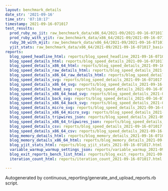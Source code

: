 ```yaml
---
layout: benchmark_details
date_str: '2021-09-16'
time_str: '07:10:17'
timestamp: 2021-09-16-071017
test_results:
  prod_ruby_no_jit: raw_benchmark_data/x86_64/2021-09/2021-09-16-071017_basic_benchmark_prod_ruby_no_jit.json
  prod_ruby_with_yjit: raw_benchmark_data/x86_64/2021-09/2021-09-16-071017_basic_benchmark_prod_ruby_with_yjit.json
  ruby_30_with_mjit: raw_benchmark_data/x86_64/2021-09/2021-09-16-071017_basic_benchmark_ruby_30_with_mjit.json
  yjit_stats: raw_benchmark_data/x86_64/2021-09/2021-09-16-071017_basic_benchmark_yjit_stats.json
reports:
  blog_speed_headline_html: reports/blog_speed_headline_2021-09-16-071017.html
  blog_speed_details_html: reports/blog_speed_details_2021-09-16-071017.html
  blog_speed_details_x86_64_html: reports/blog_speed_details_2021-09-16-071017.x86_64.html
  blog_speed_details_raw_details_html: reports/blog_speed_details_2021-09-16-071017.raw_details.html
  blog_speed_details_x86_64_raw_details_html: reports/blog_speed_details_2021-09-16-071017.x86_64.raw_details.html
  blog_speed_details_svg: reports/blog_speed_details_2021-09-16-071017.svg
  blog_speed_details_x86_64_svg: reports/blog_speed_details_2021-09-16-071017.x86_64.svg
  blog_speed_details_head_svg: reports/blog_speed_details_2021-09-16-071017.head.svg
  blog_speed_details_x86_64_head_svg: reports/blog_speed_details_2021-09-16-071017.x86_64.head.svg
  blog_speed_details_back_svg: reports/blog_speed_details_2021-09-16-071017.back.svg
  blog_speed_details_x86_64_back_svg: reports/blog_speed_details_2021-09-16-071017.x86_64.back.svg
  blog_speed_details_micro_svg: reports/blog_speed_details_2021-09-16-071017.micro.svg
  blog_speed_details_x86_64_micro_svg: reports/blog_speed_details_2021-09-16-071017.x86_64.micro.svg
  blog_speed_details_tripwires_json: reports/blog_speed_details_2021-09-16-071017.tripwires.json
  blog_speed_details_x86_64_tripwires_json: reports/blog_speed_details_2021-09-16-071017.x86_64.tripwires.json
  blog_speed_details_csv: reports/blog_speed_details_2021-09-16-071017.csv
  blog_speed_details_x86_64_csv: reports/blog_speed_details_2021-09-16-071017.x86_64.csv
  blog_memory_details_html: reports/blog_memory_details_2021-09-16-071017.html
  blog_memory_details_x86_64_html: reports/blog_memory_details_2021-09-16-071017.x86_64.html
  blog_yjit_stats_html: reports/blog_yjit_stats_2021-09-16-071017.html
  variable_warmup_warmup_settings_json: reports/variable_warmup_2021-09-16-071017.warmup_settings.json
  blog_exit_reports_bench_list_html: reports/blog_exit_reports_2021-09-16-071017.bench_list.html
  iteration_count_html: reports/iteration_count_2021-09-16-071017.html

---
```

Autogenerated by continuous_reporting/generate_and_upload_reports.rb script.
